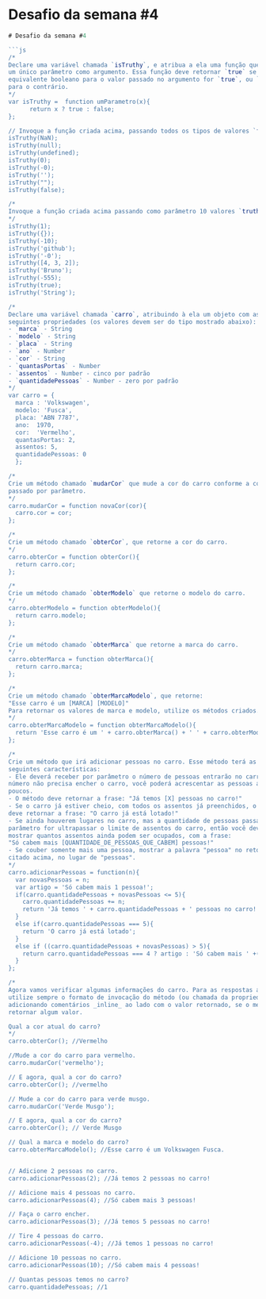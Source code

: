 # Desafio da semana #4

```js
# Desafio da semana #4

```js
/*
Declare uma variável chamada `isTruthy`, e atribua a ela uma função que recebe
um único parâmetro como argumento. Essa função deve retornar `true` se o
equivalente booleano para o valor passado no argumento for `true`, ou `false`
para o contrário.
*/
var isTruthy =  function umParametro(x){
      return x ? true : false;
};

// Invoque a função criada acima, passando todos os tipos de valores `falsy`.
isTruthy(NaN);
isTruthy(null);
isTruthy(undefined);
isTruthy(0);
isTruthy(-0);
isTruthy('');
isTruthy("");
isTruthy(false);

/*
Invoque a função criada acima passando como parâmetro 10 valores `truthy`.
*/
isTruthy(1);
isTruthy({});
isTruthy(-10);
isTruthy('github');
isTruthy('-0');
isTruthy([4, 3, 2]);
isTruthy('Bruno');
isTruthy(-555);
isTruthy(true);
isTruthy('String');

/*
Declare uma variável chamada `carro`, atribuindo à ela um objeto com as
seguintes propriedades (os valores devem ser do tipo mostrado abaixo):
- `marca` - String
- `modelo` - String
- `placa` - String
- `ano` - Number
- `cor` - String
- `quantasPortas` - Number
- `assentos` - Number - cinco por padrão
- `quantidadePessoas` - Number - zero por padrão
*/
var carro = {
  marca : 'Volkswagen',
  modelo: 'Fusca',
  placa: 'ABN 7787',
  ano:  1970,
  cor:  'Vermelho',
  quantasPortas: 2,
  assentos: 5,
  quantidadePessoas: 0
  };

/*
Crie um método chamado `mudarCor` que mude a cor do carro conforme a cor
passado por parâmetro.
*/
carro.mudarCor = function novaCor(cor){
  carro.cor = cor;
};

/*
Crie um método chamado `obterCor`, que retorne a cor do carro.
*/
carro.obterCor = function obterCor(){
  return carro.cor;
};

/*
Crie um método chamado `obterModelo` que retorne o modelo do carro.
*/
carro.obterModelo = function obterModelo(){
  return carro.modelo;
};

/*
Crie um método chamado `obterMarca` que retorne a marca do carro.
*/
carro.obterMarca = function obterMarca(){
  return carro.marca;
};

/*
Crie um método chamado `obterMarcaModelo`, que retorne:
"Esse carro é um [MARCA] [MODELO]"
Para retornar os valores de marca e modelo, utilize os métodos criados.
*/
carro.obterMarcaModelo = function obterMarcaModelo(){
  return 'Esse carro é um ' + carro.obterMarca() + ' ' + carro.obterModelo() + '.';
};

/*
Crie um método que irá adicionar pessoas no carro. Esse método terá as
seguintes características:
- Ele deverá receber por parâmetro o número de pessoas entrarão no carro. Esse
número não precisa encher o carro, você poderá acrescentar as pessoas aos
poucos.
- O método deve retornar a frase: "Já temos [X] pessoas no carro!"
- Se o carro já estiver cheio, com todos os assentos já preenchidos, o método
deve retornar a frase: "O carro já está lotado!"
- Se ainda houverem lugares no carro, mas a quantidade de pessoas passadas por
parâmetro for ultrapassar o limite de assentos do carro, então você deve
mostrar quantos assentos ainda podem ser ocupados, com a frase:
"Só cabem mais [QUANTIDADE_DE_PESSOAS_QUE_CABEM] pessoas!"
- Se couber somente mais uma pessoa, mostrar a palavra "pessoa" no retorno
citado acima, no lugar de "pessoas".
*/
carro.adicionarPessoas = function(n){
  var novasPessoas = n;
  var artigo = 'Só cabem mais 1 pessoa!';
  if(carro.quantidadePessoas + novasPessoas <= 5){
    carro.quantidadePessoas += n;
    return 'Já temos ' + carro.quantidadePessoas + ' pessoas no carro!'; 
  }
  else if(carro.quantidadePessoas === 5){
    return 'O carro já está lotado';
  }
  else if ((carro.quantidadePessoas + novasPessoas) > 5){
    return carro.quantidadePessoas === 4 ? artigo : 'Só cabem mais ' +(5 - carro.quantidadePessoas) + ' pessoas!' ;
  }
};

/*
Agora vamos verificar algumas informações do carro. Para as respostas abaixo,
utilize sempre o formato de invocação do método (ou chamada da propriedade),
adicionando comentários _inline_ ao lado com o valor retornado, se o método
retornar algum valor.

Qual a cor atual do carro?
*/
carro.obterCor(); //Vermelho

//Mude a cor do carro para vermelho.
carro.mudarCor('vermelho');

// E agora, qual a cor do carro?
carro.obterCor(); //vermelho

// Mude a cor do carro para verde musgo.
carro.mudarCor('Verde Musgo'); 

// E agora, qual a cor do carro?
carro.obterCor(); // Verde Musgo

// Qual a marca e modelo do carro?
carro.obterMarcaModelo(); //Esse carro é um Volkswagen Fusca.


// Adicione 2 pessoas no carro.
carro.adicionarPessoas(2); //Já temos 2 pessoas no carro!

// Adicione mais 4 pessoas no carro.
carro.adicionarPessoas(4); //Só cabem mais 3 pessoas!

// Faça o carro encher.
carro.adicionarPessoas(3); //Já temos 5 pessoas no carro!

// Tire 4 pessoas do carro.
carro.adicionarPessoas(-4); //Já temos 1 pessoas no carro!

// Adicione 10 pessoas no carro.
carro.adicionarPessoas(10); //Só cabem mais 4 pessoas!

// Quantas pessoas temos no carro?
carro.quantidadePessoas; //1 
```
